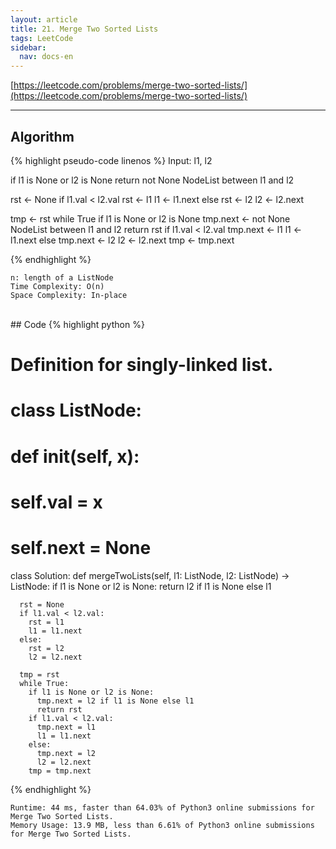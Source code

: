 ```yaml
---
layout: article
title: 21. Merge Two Sorted Lists
tags: LeetCode
sidebar:
  nav: docs-en
---
```


[https://leetcode.com/problems/merge-two-sorted-lists/](https://leetcode.com/problems/merge-two-sorted-lists/)

<!--more-->

---

## Algorithm
{% highlight pseudo-code linenos %}
Input: l1, l2

if l1 is None or l2 is None
    return not None NodeList between l1 and l2

rst ← None
if l1.val < l2.val
  rst ← l1
  l1 ← l1.next
else
  rst ← l2
  l2 ← l2.next

tmp ← rst
while True
  if l1 is None or l2 is None
    tmp.next ← not None NodeList between l1 and l2
    return rst
  if l1.val < l2.val
    tmp.next ← l1
    l1 ← l1.next
  else
    tmp.next ← l2
    l2 ← l2.next
  tmp ← tmp.next

{% endhighlight %}

    n: length of a ListNode
    Time Complexity: O(n)
    Space Complexity: In-place

<br>
## Code
{% highlight python %}

# Definition for singly-linked list.
# class ListNode:
#     def __init__(self, x):
#         self.val = x
#         self.next = None

class Solution:
    def mergeTwoLists(self, l1: ListNode, l2: ListNode) -> ListNode:
      if l1 is None or l2 is None:
        return l2 if l1 is None else l1

      rst = None
      if l1.val < l2.val:
        rst = l1
        l1 = l1.next
      else:
        rst = l2
        l2 = l2.next

      tmp = rst
      while True:
        if l1 is None or l2 is None:
          tmp.next = l2 if l1 is None else l1
          return rst
        if l1.val < l2.val:
          tmp.next = l1
          l1 = l1.next
        else:
          tmp.next = l2
          l2 = l2.next
        tmp = tmp.next

{% endhighlight %}

    Runtime: 44 ms, faster than 64.03% of Python3 online submissions for Merge Two Sorted Lists.
    Memory Usage: 13.9 MB, less than 6.61% of Python3 online submissions for Merge Two Sorted Lists.
